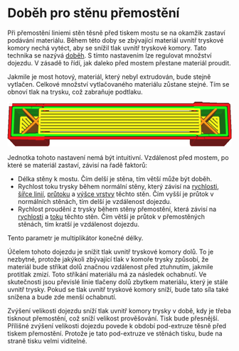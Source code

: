 Doběh pro stěnu přemostění
====
Při přemostění liniemi stěn těsně před tiskem mostu se na okamžik zastaví podávání materiálu. Během této doby se zbývající materiál uvnitř tryskové komory nechá vytéct, aby se snížil tlak uvnitř tryskové komory. Tato technika se nazývá [doběh](coasting_enable.md). S tímto nastavením lze regulovat množství dojezdu. V zásadě to řídí, jak daleko před mostem přestane materiál proudit.

Jakmile je most hotový, materiál, který nebyl extrudován, bude stejně vytlačen. Celkové množství vytlačovaného materiálu zůstane stejné. Tím se obnoví tlak na trysku, což zabraňuje podtlaku.

![Žádné vytlačování na jedné straně mostu a další vytlačování na druhé straně](../../../articles/images/bridge_skin_density_100.png)

Jednotka tohoto nastavení nemá být intuitivní. Vzdálenost před mostem, po které se materiál zastaví, závisí na řadě faktorů:
* Délka stěny k mostu. Čím delší je stěna, tím větší může být doběh.
* Rychlost toku trysky během normální stěny, který závisí na [rychlosti](../speed/speed_wall.md), [šířce linií](../resolution/wall_line_width.md), [průtoku](../material/wall_material_flow.md) a [výšce vrstvy](../resolution/layer_height.md) těchto stěn. Čím vyšší je průtok v normálních stěnách, tím delší je vzdálenost dojezdu.
* Rychlost proudění z trysky během stěny přemostění, která závisí na [rychlosti](bridge_wall_speed.md) a [toku](bridge_wall_material_flow.md) těchto stěn. Čím větší je průtok v přemostěných stěnách, tím kratší je vzdálenost dojezdu.

Tento parametr je multiplikátor konečné délky.

Účelem tohoto dojezdu je snížit tlak uvnitř tryskové komory dolů. To je nezbytné, protože jakýkoli zbývající tlak v komoře trysky způsobí, že materiál bude stříkat dolů značnou vzdálenost před ztuhnutím, jakmile protitlak zmizí. Toto stříkání materiálu má za následek ochabnutí. Ve skutečnosti jsou převislé linie tlačeny dolů zbytkem materiálu, který je stále uvnitř trysky. Pokud se tlak uvnitř tryskové komory sníží, bude tato síla také snížena a bude zde menší ochabnutí.

Zvýšení velikosti dojezdu sníží tlak uvnitř komory trysky v době, kdy je třeba tisknout přemostění, což sníží velikost prověšování. Tisk bude přesnější. Přílišné zvýšení velikosti dojezdu povede k období pod-extruze těsně před tiskem přemostění. Protože je tato pod-extruze ve stěnách tisku, bude na straně tisku velmi viditelné.